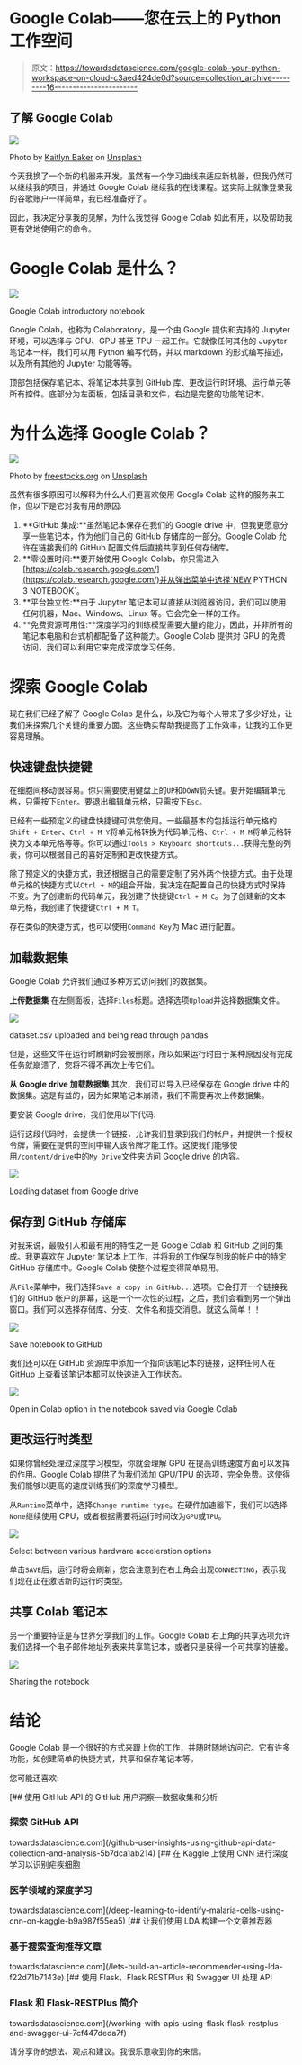 # Google Colab——您在云上的 Python 工作空间

> 原文：<https://towardsdatascience.com/google-colab-your-python-workspace-on-cloud-c3aed424de0d?source=collection_archive---------16----------------------->

## 了解 Google Colab

![](img/d63380bcde53ffd33afdbe3a289a18cb.png)

Photo by [Kaitlyn Baker](https://unsplash.com/@kaitlynbaker?utm_source=medium&utm_medium=referral) on [Unsplash](https://unsplash.com?utm_source=medium&utm_medium=referral)

今天我换了一个新的机器来开发。虽然有一个学习曲线来适应新机器，但我仍然可以继续我的项目，并通过 Google Colab 继续我的在线课程。这实际上就像登录我的谷歌账户一样简单，我已经准备好了。

因此，我决定分享我的见解，为什么我觉得 Google Colab 如此有用，以及帮助我更有效地使用它的命令。

# Google Colab 是什么？

![](img/83474807aea886a24e5cb58024fdbcab.png)

Google Colab introductory notebook

Google Colab，也称为 Colaboratory，是一个由 Google 提供和支持的 Jupyter 环境，可以选择与 CPU、GPU 甚至 TPU 一起工作。它就像任何其他的 Jupyter 笔记本一样，我们可以用 Python 编写代码，并以 markdown 的形式编写描述，以及所有其他的 Jupyter 功能等等。

顶部包括保存笔记本、将笔记本共享到 GitHub 库、更改运行时环境、运行单元等所有控件。底部分为左面板，包括目录和文件，右边是完整的功能笔记本。

# 为什么选择 Google Colab？

![](img/7947d63dad474701d5f32dbfd12055fc.png)

Photo by [freestocks.org](https://unsplash.com/@freestocks?utm_source=medium&utm_medium=referral) on [Unsplash](https://unsplash.com?utm_source=medium&utm_medium=referral)

虽然有很多原因可以解释为什么人们更喜欢使用 Google Colab 这样的服务来工作，但以下是它对我有用的原因:

1.  **GitHub 集成:**虽然笔记本保存在我们的 Google drive 中，但我更愿意分享一些笔记本，作为他们自己的 GitHub 存储库的一部分。Google Colab 允许在链接我们的 GitHub 配置文件后直接共享到任何存储库。
2.  **零设置时间:**要开始使用 Google Colab，你只需进入[https://colab.research.google.com/](https://colab.research.google.com/)并从弹出菜单中选择`NEW PYTHON 3 NOTEBOOK`。
3.  **平台独立性:**由于 Jupyter 笔记本可以直接从浏览器访问，我们可以使用任何机器，Mac、Windows、Linux 等。它会完全一样的工作。
4.  **免费资源可用性:**深度学习的训练模型需要大量的能力，因此，并非所有的笔记本电脑和台式机都配备了这种能力。Google Colab 提供对 GPU 的免费访问，我们可以利用它来完成深度学习任务。

# 探索 Google Colab

现在我们已经了解了 Google Colab 是什么，以及它为每个人带来了多少好处，让我们来探索几个关键的重要方面。这些确实帮助我提高了工作效率，让我的工作更容易理解。

## 快速键盘快捷键

在细胞间移动很容易。你只需要使用键盘上的`UP`和`DOWN`箭头键。要开始编辑单元格，只需按下`Enter`。要退出编辑单元格，只需按下`Esc`。

已经有一些预定义的键盘快捷键可供您使用。一些最基本的包括运行单元格的`Shift + Enter`、`Ctrl + M Y`将单元格转换为代码单元格、`Ctrl + M M`将单元格转换为文本单元格等等。你可以通过`Tools > Keyboard shortcuts...`获得完整的列表，你可以根据自己的喜好定制和更改快捷方式。

除了预定义的快捷方式，我还根据自己的需要定制了另外两个快捷方式。由于处理单元格的快捷方式以`Ctrl + M`的组合开始，我决定在配置自己的快捷方式时保持不变。为了创建新的代码单元，我创建了快捷键`Ctrl + M C`。为了创建新的文本单元格，我创建了快捷键`Ctrl + M T`。

存在类似的快捷方式，也可以使用`Command Key`为 Mac 进行配置。

## 加载数据集

Google Colab 允许我们通过多种方式访问我们的数据集。

**上传数据集** 在左侧面板，选择`Files`标题。选择选项`Upload`并选择数据集文件。

![](img/308b45aee62398c9b09f7359817fa1c3.png)

dataset.csv uploaded and being read through pandas

但是，这些文件在运行时刷新时会被删除，所以如果运行时由于某种原因没有完成任务就崩溃了，您将不得不再次上传它们。

**从 Google drive 加载数据集** 其次，我们可以导入已经保存在 Google drive 中的数据集。这是有益的，因为如果笔记本崩溃，我们不需要再次上传数据集。

要安装 Google drive，我们使用以下代码:

运行这段代码时，会提供一个链接，允许我们登录到我们的帐户，并提供一个授权令牌，需要在提供的空间中输入该令牌才能工作。这使我们能够使用`/content/drive`中的`My Drive`文件夹访问 Google drive 的内容。

![](img/c5d3865d309a3fec562d223332f5fbbe.png)

Loading dataset from Google drive

## 保存到 GitHub 存储库

对我来说，最吸引人和最有用的特性之一是 Google Colab 和 GitHub 之间的集成。我更喜欢在 Jupyter 笔记本上工作，并将我的工作保存到我的帐户中的特定 GitHub 存储库中。Google Colab 使整个过程变得简单易用。

从`File`菜单中，我们选择`Save a copy in GitHub...`选项。它会打开一个链接我们的 GitHub 帐户的屏幕，这是一个一次性的过程，之后，我们会看到另一个弹出窗口。我们可以选择存储库、分支、文件名和提交消息。就这么简单！！

![](img/e21eeaa359ba8d2187decbe3dcaa23b7.png)

Save notebook to GitHub

我们还可以在 GitHub 资源库中添加一个指向该笔记本的链接，这样任何人在 GitHub 上查看该笔记本都可以快速进入工作状态。

![](img/64b79bcfaeb5efaa446dd527efb5b05c.png)

Open in Colab option in the notebook saved via Google Colab

## 更改运行时类型

如果你曾经处理过深度学习模型，你就会理解 GPU 在提高训练速度方面可以发挥的作用。Google Colab 提供了为我们添加 GPU/TPU 的选项，完全免费。这使得我们能够以更高的速度训练我们的深度学习模型。

从`Runtime`菜单中，选择`Change runtime type`。在硬件加速器下，我们可以选择`None`继续使用 CPU，或者根据需要将运行时间改为`GPU`或`TPU`。

![](img/1663607e6df66f645e2d4fc6b88f7f1d.png)

Select between various hardware acceleration options

单击`SAVE`后，运行时将会刷新，您会注意到在右上角会出现`CONNECTING`，表示我们现在正在激活新的运行时类型。

## 共享 Colab 笔记本

另一个重要特征是与世界分享我们的工作。Google Colab 右上角的共享选项允许我们选择一个电子邮件地址列表来共享笔记本，或者只是获得一个可共享的链接。

![](img/70099302a98998c1d976443ef823c6f5.png)

Sharing the notebook

# 结论

Google Colab 是一个很好的方式来跟上你的工作，并随时随地访问它。它有许多功能，如创建简单的快捷方式，共享和保存笔记本等。

您可能还喜欢:

[](/github-user-insights-using-github-api-data-collection-and-analysis-5b7dca1ab214) [## 使用 GitHub API 的 GitHub 用户洞察—数据收集和分析

### 探索 GitHub API

towardsdatascience.com](/github-user-insights-using-github-api-data-collection-and-analysis-5b7dca1ab214) [](/deep-learning-to-identify-malaria-cells-using-cnn-on-kaggle-b9a987f55ea5) [## 在 Kaggle 上使用 CNN 进行深度学习以识别疟疾细胞

### 医学领域的深度学习

towardsdatascience.com](/deep-learning-to-identify-malaria-cells-using-cnn-on-kaggle-b9a987f55ea5) [](/lets-build-an-article-recommender-using-lda-f22d71b7143e) [## 让我们使用 LDA 构建一个文章推荐器

### 基于搜索查询推荐文章

towardsdatascience.com](/lets-build-an-article-recommender-using-lda-f22d71b7143e) [](/working-with-apis-using-flask-flask-restplus-and-swagger-ui-7cf447deda7f) [## 使用 Flask、Flask RESTPlus 和 Swagger UI 处理 API

### Flask 和 Flask-RESTPlus 简介

towardsdatascience.com](/working-with-apis-using-flask-flask-restplus-and-swagger-ui-7cf447deda7f) 

请分享你的想法、观点和建议。我很乐意收到你的来信。
